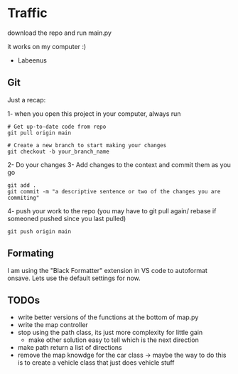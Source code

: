 # Traffic

download the repo and run main.py

it works on my computer :)

- Labeenus

## Git

Just a recap:

1- when you open this project in your computer, always run

```
# Get up-to-date code from repo
git pull origin main

# Create a new branch to start making your changes
git checkout -b your_branch_name
```

2- Do your changes
3- Add changes to the context and commit them as you go

```
git add .
git commit -m "a descriptive sentence or two of the changes you are commiting"
```

4- push your work to the repo (you may have to git pull again/ rebase if someoned pushed since you last pulled)

```
git push origin main
```

## Formating

I am using the "Black Formatter" extension in VS code to autoformat onsave. Lets use the default settings for now.

## TODOs

- write better versions of the functions at the bottom of map.py
- write the map controller
- stop using the path class, its just more complexity for little gain
  - make other solution easy to tell which is the next direction
- make path return a list of directions
- remove the map knowdge for the car class -> maybe the way to do this is to create a vehicle class that just does vehicle stuff
